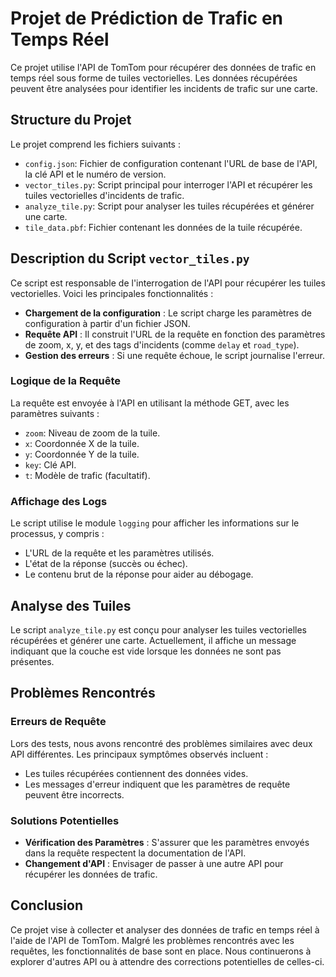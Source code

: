 # Projet de Prédiction de Trafic en Temps Réel

Ce projet utilise l'API de TomTom pour récupérer des données de trafic en temps réel sous forme de tuiles vectorielles. Les données récupérées peuvent être analysées pour identifier les incidents de trafic sur une carte.

## Structure du Projet

Le projet comprend les fichiers suivants :

- `config.json`: Fichier de configuration contenant l'URL de base de l'API, la clé API et le numéro de version.
- `vector_tiles.py`: Script principal pour interroger l'API et récupérer les tuiles vectorielles d'incidents de trafic.
- `analyze_tile.py`: Script pour analyser les tuiles récupérées et générer une carte.
- `tile_data.pbf`: Fichier contenant les données de la tuile récupérée.

## Description du Script `vector_tiles.py`

Ce script est responsable de l'interrogation de l'API pour récupérer les tuiles vectorielles. Voici les principales fonctionnalités :

- **Chargement de la configuration** : Le script charge les paramètres de configuration à partir d'un fichier JSON.
- **Requête API** : Il construit l'URL de la requête en fonction des paramètres de zoom, x, y, et des tags d'incidents (comme `delay` et `road_type`).
- **Gestion des erreurs** : Si une requête échoue, le script journalise l'erreur.

### Logique de la Requête

La requête est envoyée à l'API en utilisant la méthode GET, avec les paramètres suivants :

- `zoom`: Niveau de zoom de la tuile.
- `x`: Coordonnée X de la tuile.
- `y`: Coordonnée Y de la tuile.
- `key`: Clé API.
- `t`: Modèle de trafic (facultatif).

### Affichage des Logs

Le script utilise le module `logging` pour afficher les informations sur le processus, y compris :

- L'URL de la requête et les paramètres utilisés.
- L'état de la réponse (succès ou échec).
- Le contenu brut de la réponse pour aider au débogage.

## Analyse des Tuiles

Le script `analyze_tile.py` est conçu pour analyser les tuiles vectorielles récupérées et générer une carte. Actuellement, il affiche un message indiquant que la couche est vide lorsque les données ne sont pas présentes.

## Problèmes Rencontrés

### Erreurs de Requête

Lors des tests, nous avons rencontré des problèmes similaires avec deux API différentes. Les principaux symptômes observés incluent :

- Les tuiles récupérées contiennent des données vides.
- Les messages d'erreur indiquent que les paramètres de requête peuvent être incorrects.

### Solutions Potentielles

- **Vérification des Paramètres** : S'assurer que les paramètres envoyés dans la requête respectent la documentation de l'API.
- **Changement d'API** : Envisager de passer à une autre API pour récupérer les données de trafic.

## Conclusion

Ce projet vise à collecter et analyser des données de trafic en temps réel à l'aide de l'API de TomTom. Malgré les problèmes rencontrés avec les requêtes, les fonctionnalités de base sont en place. Nous continuerons à explorer d'autres API ou à attendre des corrections potentielles de celles-ci.
